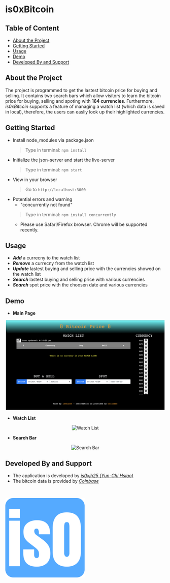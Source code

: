 # is0xBitcoin

## Table of Content
* [About the Project](#about-the-project)
* [Getting Started](#getting-started)
* [Usage](#usage)
* [Demo](#demo)
* [Developed By and Support](#developed-by-and-support)

## About the Project
The project is programmed to get the lastest bitcoin price for buying and selling. It contains two search bars which allow visitors to learn the bitcoin price for buying, selling and spoting with **164 currencies**. Furthermore, _is0xBitcoin_ supports a feature of managing a watch list (which data is saved in local), therefore, the users can easliy look up their highlighted currencies.

## Getting Started
- Install node_modules via package.json
  > Type in terminal: `npm install`
- Initialize the json-server and start the live-server
  > Type in terminal: `npm start`
- View in your browser
  > Go to `http://localhost:3000`
- Potential errors and warning
  - "concurrently not found"
  > Type in terminal: `npm install concurrently`
  - Please use Safari/Firefox browser. Chrome will be supported recently. 
  
## Usage
- ***Add*** a currecny to the watch list
- ***Remove*** a currecny from the watch list
- ***Update*** lastest buying and selling price with the currencies showed on the watch list
- ***Search*** lastest buying and selling price with various currencies
- ***Search*** spot price with the choosen date and various currencies

## Demo
- **Main Page**
<p align="center">
  <img alt="Main Page" src="demo/main.png" width="500" >
</p>

- **Watch List**
<p align="center">
  <img alt="Watch List" src="demo/watch-list.gif" width="500" >
</p>

- **Search Bar**
<p align="center">
  <img alt="Search Bar" src="demo/search-bar.gif" width="500" >
</p>

## Developed By and Support
- The application is developed by _[is0xjh25 (Yun-Chi Hsiao)](https://is0xjh25.github.io)_
- The bitcoin data is provided by _[Coinbase](https://developers.coinbase.com/)_
<br/>
<p align="left">
  <img alt="Favicon" src="./favicon_io.png" width="250" >
</p>
